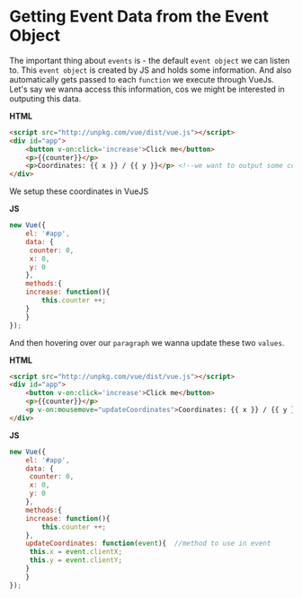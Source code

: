# Getting Event Data from the Event Object

The important thing about `events` is - the default `event object` we can listen to. This `event object` is created by JS and holds some information. And also automatically gets passed to each `function` we execute through VueJs. Let's say we wanna access this information, cos we might be interested in outputing this data. 

**HTML** 

```html
<script src="http://unpkg.com/vue/dist/vue.js"></script>
<div id="app">
    <button v-on:click='increase'>Click me</button>
    <p>{{counter}}</p>
    <p>Coordinates: {{ x }} / {{ y }}</p> <!--we want to output some coordinates-->
</div>
```

We setup these coordinates in VueJS

**JS**

```js
new Vue({
    el: '#app',
    data: {
     counter: 0,
     x: 0,
     y: 0
    },
    methods:{
    increase: function(){
        this.counter ++;
    }
    }
});
```

And then hovering over our `paragraph` we wanna update these two `values`. 


**HTML** 

```html
<script src="http://unpkg.com/vue/dist/vue.js"></script>
<div id="app">
    <button v-on:click='increase'>Click me</button>
    <p>{{counter}}</p>
    <p v-on:mousemove="updateCoordinates">Coordinates: {{ x }} / {{ y }}</p> <!--set directive to update coordinates-->
</div>
```

**JS**

```js
new Vue({
    el: '#app',
    data: {
     counter: 0,
     x: 0,
     y: 0
    },
    methods:{
    increase: function(){
        this.counter ++;
    },
    updateCoordinates: function(event){  //method to use in event
     this.x = event.clientX;
     this.y = event.clientY;
    }
    }
});
```